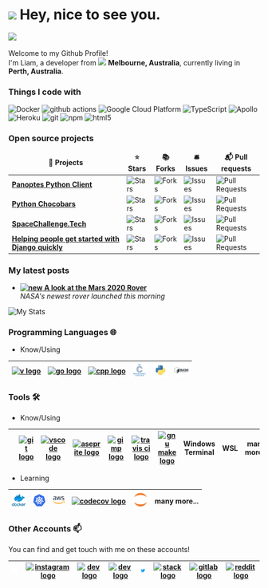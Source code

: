<h1><img src="https://emojis.slackmojis.com/emojis/images/1531849430/4246/blob-sunglasses.gif?1531849430" width="30"/> Hey, nice to see you.</h1>

![](https://github-readme-stats.vercel.app/api?username=gizmotronn&show_icons=true&theme=default)

<p>Welcome to my Github Profile! </br> I'm Liam, a developer from <img src="https://static.vecteezy.com/system/resources/thumbnails/000/555/992/small/AUSTRALIA.jpg" width="18"/> <b>Melbourne, Australia</b>, currently living in  <b>Perth, Australia</b>. </p>
<h3>Things I code with</h3>
<p>
  <img alt="Docker" src="https://img.shields.io/badge/-Docker-46a2f1?style=flat-square&logo=docker&logoColor=white" />
  <img alt="github actions" src="https://img.shields.io/badge/-Github_Actions-2088FF?style=flat-square&logo=github-actions&logoColor=white" />
  <img alt="Google Cloud Platform" src="https://img.shields.io/badge/-Google_Cloud_Platform-1a73e8?style=flat-square&logo=google-cloud&logoColor=white" />
  <img alt="TypeScript" src="https://img.shields.io/badge/-TypeScript-007ACC?style=flat-square&logo=typescript&logoColor=white" />
  <img alt="Apollo" src="https://img.shields.io/badge/-Apollo%20GraphQL-311C87?style=flat-square&logo=apollo-graphql&logoColor=white" />
  <img alt="Heroku" src="https://img.shields.io/badge/-Heroku-430098?style=flat-square&logo=heroku&logoColor=white" />
  <img alt="git" src="https://img.shields.io/badge/-Git-F05032?style=flat-square&logo=git&logoColor=white" />
  <img alt="npm" src="https://img.shields.io/badge/-NPM-CB3837?style=flat-square&logo=npm&logoColor=white" />
  <img alt="html5" src="https://img.shields.io/badge/-HTML5-E34F26?style=flat-square&logo=html5&logoColor=white" />
</p>
<h3>Open source projects</h3>
<table>
  <thead align="center">
    <tr border: none;>
      <td><b>🎁 Projects</b></td>
      <td><b>⭐ Stars</b></td>
      <td><b>📚 Forks</b></td>
      <td><b>🛎 Issues</b></td>
      <td><b>📬 Pull requests</b></td>
    </tr>
  </thead>
  <tbody>
    <tr>
	    <td><a href="https://github.com/acord-robotics/panoptes-python-client"><b>Panoptes Python Client</b></a></td>
      <td><img alt="Stars" src="https://img.shields.io/github/stars/acord-robotics/panoptes-python-client?style=flat-square&labelColor=343b41"/></td>
      <td><img alt="Forks" src="https://img.shields.io/github/forks/acord-robotics/panoptes-python-client?style=flat-square&labelColor=343b41"/></td>
      <td><img alt="Issues" src="https://img.shields.io/github/issues/acord-robotics/panoptes-python-client?style=flat-square&labelColor=343b41"/></td>
      <td><img alt="Pull Requests" src="https://img.shields.io/github/issues-pr/acord-robotics/panoptes-python-client?style=flat-square&labelColor=343b41"/></td>
    </tr>
        <tr>
	    <td><a href="https://github.com/Gizmotronn/chocobars"><b>Python Chocobars</b></a></td>
      <td><img alt="Stars" src="https://img.shields.io/github/stars/Gizmotronn/chocobars?style=flat-square&labelColor=343b41"/></td>
      <td><img alt="Forks" src="https://img.shields.io/github/forks/Gizmotronn/chocobars?style=flat-square&labelColor=343b41"/></td>
      <td><img alt="Issues" src="https://img.shields.io/github/issues/Gizmotronn/chocobars?style=flat-square&labelColor=343b41"/></td>
      <td><img alt="Pull Requests" src="https://img.shields.io/github/issues-pr/Gizmotronn/chocobars?style=flat-square&labelColor=343b41"/></td>
    </tr>  
	  <tr>
		  <td><a href="https://github.com//EXYNOS-999/AWS_JPL_OSR_DRL"><b>SpaceChallenge.Tech</b></a></td>
      <td><img alt="Stars" src="https://img.shields.io/github/stars/EXYNOS-999/AWS_JPL_OSR_DRL?style=flat-square&labelColor=343b41"/></td>
      <td><img alt="Forks" src="https://img.shields.io/github/forks/EXYNOS-999/AWS_JPL_OSR_DRL?style=flat-square&labelColor=343b41"/></td>
      <td><img alt="Issues" src="https://img.shields.io/github/issues/EXYNOS-999/AWS_JPL_OSR_DRL?style=flat-square&labelColor=343b41"/></td>
      <td><img alt="Pull Requests" src="https://img.shields.io/github/issues-pr/EXYNOS-999/AWS_JPL_OSR_DRL?style=flat-square&labelColor=343b41"/></td>
    </tr>
		<tr>
			<td><a href="https://github.com/acord-robotics/django-kit"><b>Helping people get started with Django quickly</b></a></td>
      <td><img alt="Stars" src="https://img.shields.io/github/stars/Gizmotronn/Unity-Intro?style=flat-square&labelColor=343b41"/></td>
      <td><img alt="Forks" src="https://img.shields.io/github/forks/Gizmotronn/Unity-Intro?style=flat-square&labelColor=343b41"/></td>
      <td><img alt="Issues" src="https://img.shields.io/github/issues/acord-robotics/django-kit?style=flat-square&labelColor=343b41"/></td>
      <td><img alt="Pull Requests" src="https://img.shields.io/github/issues-pr/Gizmotronn/Unity-Intro?style=flat-square&labelColor=343b41"/></td>
    </tr>
  </tbody>
</table>
<h3>My latest posts</h3>
<ul>
  <li><a href="https://devlog.acord.software/a-look-at-the-mars-2020-rovers-ckd9kr7gv000ryws117z2ghvr"><b><img src="https://emojipedia-us.s3.dualstack.us-west-1.amazonaws.com/thumbs/240/apple/237/fire_1f525.png" width="20" alt="new" /> A look at the Mars 2020 Rover</b></a><br/><i> NASA's newest rover launched this morning</i></li>
</ul><!--
<h3>Välkommen till <img src="https://image.flaticon.com/icons/svg/197/197564.svg" width="13"/> Stockholm!</h3>
<p><img width="200" src="https:&#x2F;&#x2F;scontent-xsp1-2.cdninstagram.com&#x2F;v&#x2F;t51.2885-15&#x2F;sh0.08&#x2F;e35&#x2F;p640x640&#x2F;116749768_114602483505415_5125075271231253409_n.jpg?_nc_ht&#x3D;scontent-xsp1-2.cdninstagram.com&amp;_nc_cat&#x3D;107&amp;_nc_ohc&#x3D;SFSW-XFqvj8AX-aRjdH&amp;oh&#x3D;d4697b9f572bfaddedf56b02512ccb14&amp;oe&#x3D;5F4B07C7" /> <img width="200" src="https:&#x2F;&#x2F;scontent-xsp1-2.cdninstagram.com&#x2F;v&#x2F;t51.2885-15&#x2F;sh0.08&#x2F;e35&#x2F;s640x640&#x2F;116369648_168433841430069_4841115352419187706_n.jpg?_nc_ht&#x3D;scontent-xsp1-2.cdninstagram.com&amp;_nc_cat&#x3D;109&amp;_nc_ohc&#x3D;C4TsujkWOvEAX-ig3EV&amp;oh&#x3D;192337908a08eccfde76b81b5e6036ea&amp;oe&#x3D;5F4B1659" /> <img width="200" src="https:&#x2F;&#x2F;scontent-xsp1-2.cdninstagram.com&#x2F;v&#x2F;t51.2885-15&#x2F;sh0.08&#x2F;e35&#x2F;p640x640&#x2F;116248141_207940270663467_4413602091251566670_n.jpg?_nc_ht&#x3D;scontent-xsp1-2.cdninstagram.com&amp;_nc_cat&#x3D;103&amp;_nc_ohc&#x3D;EFGzqUZDoxAAX9ky81F&amp;oh&#x3D;e8a1e71058d4bb90db5241e2fcffb7d7&amp;oe&#x3D;5F4C13DB" /></p>
<p>Above are the last 3 pictures posted by <a href="https://www.instagram.com/visitstockholm/" target="_blank"><img src="https://upload.wikimedia.org/wikipedia/commons/thumb/e/e7/Instagram_logo_2016.svg/1024px-Instagram_logo_2016.svg.png" width="20"/> @visitstockholm!</a><br/>Currently, the weather is: <b> 15°C, <i>light rain</i></b></br>Today, the sun rises at <b>04:31</b> and sets at <b>21:16</b>.</p>-->

![My Stats](https://github-readme-stats.vercel.app/api?username=Gizmotronn&show_icons=true&include_all_commits=true)

### Programming Languages 🌐

- Know/Using

| [<img src="https://image.flaticon.com/icons/png/512/174/174881.png" alt="v logo" width="24">](https://arcadiaa.000webhostapp.com)  | [<img src="https://cdn4.iconfinder.com/data/icons/various-icons-2/476/Unity.png" alt="go logo" width="38">](https://unity.com)  | [<img src="https://encrypted-tbn0.gstatic.com/images?q=tbn%3AANd9GcSK3eUzt4bQPMUy_MI8Vz0VMjelvh9krQRiDw&usqp=CAU" alt="cpp logo" width="24">](https://acord.software/)  |  [<img src="https://raw.githubusercontent.com/github/explore/80688e429a7d4ef2fca1e82350fe8e3517d3494d/topics/c/c.png" alt="c logo" width="28">](http://www.open-std.org/jtc1/sc22/wg14/) |  [<img src="https://raw.githubusercontent.com/github/explore/80688e429a7d4ef2fca1e82350fe8e3517d3494d/topics/python/python.png" alt="python logo" width="28">](https://www.python.org/) | [<img src="https://raw.githubusercontent.com/github/explore/80688e429a7d4ef2fca1e82350fe8e3517d3494d/topics/bash/bash.png" alt="bash logo" width="28">](https://www.gnu.org/software/bash/)  |
|---|---|---|---|---|---|


### Tools 🛠️

- Know/Using

| [<img src="https://raw.githubusercontent.com/Delta456/Delta456/master/img/actions.png" alt="actions logo" width="24">](https://github.com/features/actions) | [<img src="https://raw.githubusercontent.com/Delta456/Delta456/master/img/git.png" alt="git logo" width="24">](https://git-scm.com/) | [<img src="https://raw.githubusercontent.com/Delta456/Delta456/master/img/vscode.png" alt="vscode logo" width="24">](https://code.visualstudio.com/) | [<img src="https://raw.githubusercontent.com/Delta456/Delta456/master/img/aseprite.png" alt="aseprite logo" width="24">](https://www.aseprite.org/) | [<img src="https://raw.githubusercontent.com/Delta456/Delta456/master/img/gimp.png" alt="gimp logo" width="24">](https://www.gimp.org/)  |  [<img src="https://raw.githubusercontent.com/Delta456/Delta456/master/img/travis_ci.png" alt="travis ci logo" width="24">](https://travis-ci.org/) | [<img src="https://raw.githubusercontent.com/Delta456/Delta456/master/img/gnu_make.png" alt="gnu make logo" width="24">](https://www.gnu.org/software/make/manual/make.html)| Windows Terminal | WSL | many more...
|---|---|---|---|---|---|---|---|---|---|

- Learning

| [<img src="https://raw.githubusercontent.com/github/explore/80688e429a7d4ef2fca1e82350fe8e3517d3494d/topics/docker/docker.png" alt="docker logo" width="28">](https://www.docker.com/) |[<img src="https://raw.githubusercontent.com/github/explore/80688e429a7d4ef2fca1e82350fe8e3517d3494d/topics/kubernetes/kubernetes.png" alt="kubernetes logo" width="26">](https://kubernetes.io/) | [<img src="https://raw.githubusercontent.com/Delta456/Delta456/master/img/aws.png" alt="aws logo" width="24">](https://aws.amazon.com/) | [<img src="https://raw.githubusercontent.com/Delta456/Delta456/master/img/codecov.png" alt="codecov logo" width="24">](https://codecov.io/)| [<img src="https://raw.githubusercontent.com/Delta456/Delta456/master/img/jupyter_notebook.png" alt="jupyter notebook logo" width="30">](https://jupyter.org/)| many more...
|---|---|---|---|---|---|

### Other Accounts 📫

You can find and get touch with me on these accounts!

| [<img src="https://raw.githubusercontent.com/Delta456/Delta456/master/img/github.png" alt="github logo" width="34">](https://github.com/Gizmotronn) | [<img src="https://raw.githubusercontent.com/Delta456/Delta456/master/img/instagram.jpg" alt="instagram logo" width="24">](https://www.instagram.com/droidology) | [<img src="https://raw.githubusercontent.com/Delta456/Delta456/master/img/dev.png" alt="dev logo" width="24">](https://dev.to/gizmotronn)| [<img src="https://raw.githubusercontent.com/Delta456/Delta456/master/img/deviant_art.jpg" alt="dev logo" width="24">](https://www.deviantart.com/delta2318) | [<img src="https://raw.githubusercontent.com/Delta456/Delta456/master/img/twitter.png" alt="twitter logo" width="34">](https://twitter.com/OpusTheRobot) | [<img src="https://raw.githubusercontent.com/Delta456/Delta456/master/img/stack.svg" alt="stack logo" width="24">](https://stackoverflow.com/users/10053063/delta231) | [<img src="https://raw.githubusercontent.com/Delta456/Delta456/master/img/gitlab.png" alt="gitlab logo" width="24">](https://gitlab.com/Gizmotronn) | [<img src="https://raw.githubusercontent.com/Delta456/Delta456/master/img/reddit.jpg" alt="reddit logo" width="24">](https://www.reddit.com/user/LimoDroid)
|---|---|---|---|---|---|---|---|


